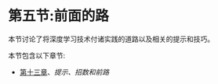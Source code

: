 <title>Section 5: The Road Ahead</title>  

# 第五节:前面的路

本节讨论了将深度学习技术付诸实践的道路以及相关的提示和技巧。

本节包含以下章节:

*   [第十三章](af4eb94d-f4fb-41df-9df8-797e4771484d.xhtml)、*提示、招数和前路*